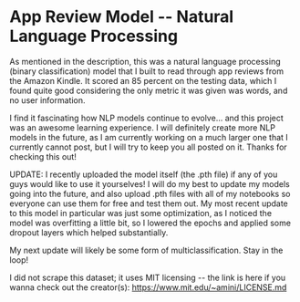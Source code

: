 # App Review Model -- Natural Language Processing
As mentioned in the description, this was a natural language processing (binary classification) model that I built to read through app reviews from the Amazon Kindle. It scored an 85 percent on the testing data, which I found quite good considering the only metric it was given was words, and no user information.

I find it fascinating how NLP models continue to evolve... and this project was an awesome learning experience. I will definitely create more NLP models in the future, as I am currently working on a much larger one that I currently cannot post, but I will try to keep you all posted on it. Thanks for checking this out!

UPDATE: I recently uploaded the model itself (the .pth file) if any of you guys would like to use it yourselves! I will do my best to update my models going into the future, and also upload .pth files with all of my notebooks so everyone can use them for free and test them out. My most recent update to this model in particular was just some optimization, as I noticed the model was overfitting a little bit, so I lowered the epochs and applied some dropout layers which helped substantially.

My next update will likely be some form of multiclassification. Stay in the loop!

I did not scrape this dataset; it uses MIT licensing -- the link is here if you wanna check out the creator(s): https://www.mit.edu/~amini/LICENSE.md 
